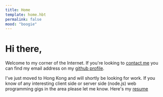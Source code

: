 ```yaml
---
title: Home
template: home.hbt
permalink: false
mood: "boogie"
---
```


Hi there,
=========

Welcome to my corner of the Internet. If you're looking to [contact me](https://github.com/bjdixon) you can find my email address on my [github profile]('https://github.com/bjdixon').

I've just moved to Hong Kong and will shortly be looking for work. If you know of any interesting client side or server side (node.js) web programming gigs in the area please let me know. Here's my [resume](bjdixon_resume.html)
